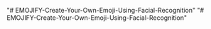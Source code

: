 "# EMOJIFY-Create-Your-Own-Emoji-Using-Facial-Recognition" 
"# EMOJIFY-Create-Your-Own-Emoji-Using-Facial-Recognition" 
